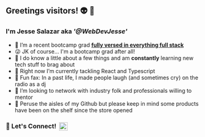 ## Greetings visitors! 👽 🖖

### I'm Jesse Salazar aka ***'@WebDevJesse'***

- 🥾 I’m a recent bootcamp grad **<ins>fully versed in everything full stack</ins>**
- 😜 JK of course... I'm a bootcamp grad after all!
- 🧠 I do know a little about a few things and am **constantly** learning new tech stuff to brag about
- 🌱 Right now I’m currently tackling React and Typescript
- 📠 Fun fax: In a past life, I made people laugh (and sometimes cry) on the radio as a dj
- 👯 I’m looking to network with industry folk and professionals willing to mentor
- 🛒 Peruse the aisles of my Github but please keep in mind some products have been on the shelf since the store opened

### 🤝 Let's Connect!&nbsp;&nbsp;[<img align="center" alt="LinkedIn" width="22px" src="https://cdn.jsdelivr.net/npm/simple-icons@v3/icons/linkedin.svg" />][linkedin]

[linkedin]: https://www.linkedin.com/in/webdevjesse
